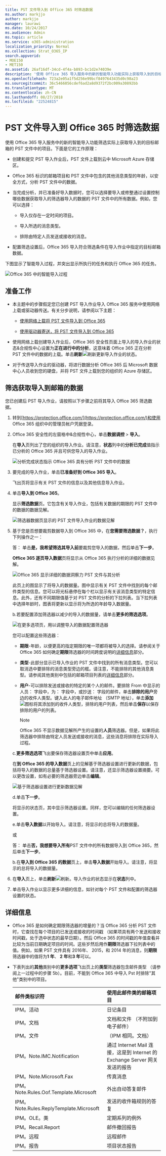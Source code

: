 ```yaml
---
title: PST 文件导入到 Office 365 时筛选数据
ms.author: markjjo
author: markjjo
manager: laurawi
ms.date: 10/24/2017
ms.audience: Admin
ms.topic: article
ms.service: o365-administration
localization_priority: Normal
ms.collection: Strat_O365_IP
search.appverid:
- MOE150
- MET150
ms.assetid: 26af16df-34cd-4f4a-b893-bc1d2e74039e
description: '使用 Office 365 导入服务中的新的智能导入功能实际上获取导入到的目标邮箱的项进行筛选。智能导入让您主动决定哪些数据导入和要保留的内容。智能导入的数据，正在导入到 Office 365 还提供见解。 '
ms.openlocfilehash: 723a2e05a1f5d256e99bcf8497643435d0c98a23
ms.sourcegitcommit: 36c5466056cdef6ad2a8d9372f2bc009a30892bb
ms.translationtype: MT
ms.contentlocale: zh-CN
ms.lasthandoff: 08/27/2018
ms.locfileid: "22524815"
---
```

# <a name="filter-data-when-importing-pst-files-to-office-365"></a>PST 文件导入到 Office 365 时筛选数据

使用 Office 365 导入服务中的新的智能导入功能筛选实际上获取导入到的目标邮箱的 PST 文件中的项目。下面是它的工作原理：
  
- 创建和提交 PST 导入作业后，PST 文件上载到云中 Microsoft Azure 存储区。
    
- Office 365 标识的邮箱项目和 PST 文件中包含的其他消息类型的年龄，以安全方式，分析 PST 文件中的数据。
    
- 当完成分析，并已准备好导入数据时，您可以选择要导入或修整通过设置控制哪些数据获取导入的筛选器导入的数据的 PST 文件中的所有数据。例如，您可以选择：
    
  - 导入仅存在一定时间的项目。
    
  - 导入所选的消息类型。
    
  - 排除由特定人员发送或接收的消息。
    
- 配置筛选设置后，Office 365 导入符合筛选条件在导入作业中指定的目标邮箱数据。
    
下图显示了智能导入过程，并突出显示所执行的任务和执行 Office 365 的任务。
  
![Office 365 中的智能导入过程](media/f2ec309b-11f5-48f2-939c-a6ff72152d14.png)
  
## <a name="before-you-begin"></a>准备工作

- 本主题中的步骤假定您已创建 PST 导入作业导入 Office 365 服务中使用网络上载或驱动器传送。有关分步说明，请参阅以下主题：
    
  - [使用网络上载将 PST 文件导入到 Office 365](use-network-upload-to-import-pst-files.md)
    
  - [使用驱动器寄送，将 PST 文件导入到 Office 365](use-drive-shipping-to-import-pst-files-to-office-365.md)
    
- 使用网络上载创建导入作业后，Office 365 安全性页面上导入的导入作业的状态&amp;合规性中心设置为**正在进行中的分析**，这意味着 Office 365 正在分析 PST 文件中的数据的上载。单击**刷新**![刷新](media/165fb3ad-38a8-4dd9-9e76-296aefd96334.png)更新导入作业的状态。 
    
- 对于传送导入作业的驱动器，将进行数据分析 Office 365 后 Microsoft 数据中心人员收到您的硬盘，并将 PST 文件上载到您的组织的 Azure 存储区。
  
## <a name="filter-data-that-gets-imported-to-mailboxes"></a>筛选获取导入到邮箱的数据

您已创建后 PST 导入作业，请按照以下步骤之前将其导入 Office 365 筛选数据。
  
1. 转到[https://protection.office.com/](https://protection.office.com/)和使用 Office 365 组织中的管理员帐户凭据登录。 
    
2. Office 365 安全性的左窗格中&amp;合规性中心，单击**数据调控** \> **导入**。
    
    在**导入**页列出了您的组织的导入作业。请注意，**状态**列中的**分析已完成**值指示已分析的 Office 365 并且可供您导入的导入作业。 
    
    ![分析完成状态指示 Office 365 具有分析 PST 文件中的数据](media/de5294f4-f0ba-4b92-a48a-a4b32b6da490.png)
  
3. 要完成的导入作业，单击**已准备好到 Office 365 导入**。 
    
    飞出页将显示有关 PST 文件的信息以及其他信息导入作业。
    
4. 单击**导入到 Office 365**。
    
    显示**筛选数据**页。它包含有关导入作业，包括有关数据的期限的 PST 文件中的数据的数据见解。 
    
    ![筛选器数据页显示的 PST 文件导入作业的数据见解](media/3b537ec0-25a4-45a4-96d5-a429e2a33128.png)
  
5. 基于您是否想要裁剪数据导入到 Office 365 中，在**您需要筛选数据？**，执行下列操作之一：
    
    答： 单击**是，我希望筛选其导入前**要裁剪您导入的数据，然后单击**下一步**。
    
    **Office 365 逐页导入数据**页将显示从 Office 365 执行分析的详细的数据见解。 
    
    ![Office 365 显示详细的数据洞察力 PST 文件与其分析](media/4881205f-0288-4c32-a440-37e2160295f2.png)
  
    此页上的图显示了将导入的数据量。图中显示有关 PST 文件中找到的每个邮件类型的信息。您可以将光标悬停在每个栏以显示有关该消息类型的特定信息。此外，还有不同期限值基于对 PST 文件的分析的下拉列表。当下拉列表中选择年龄时，图表将更新以显示将为所选的年龄导入数据量。 
    
    b.若要配置添加筛选器以减少的导入的数据量，请单击**更多的筛选选项**。
    
    ![在更多选项页，用以调整导入的数据配置筛选器](media/3f8d68c3-3fe2-4b4e-9488-b368b98fa9fe.png)
  
    您可以配置这些筛选器：
    
      - **期限**-年龄，以便更高的指定期限的唯一项都将被导入的选择。请参阅关于 Office 365 如何确定**期限**筛选器的时间跨度说明的[详细信息](filter-data-when-importing-pst-files.md#moreinfo)部分。 
    
      - **类型**-此部分显示已导入作业的 PST 文件中找到的所有消息类型。您可以取消选中要排除的消息类型旁边的框。请注意，不能排除的其他消息类型。请参阅其他类别中包括的邮箱项目列表的[详细信息](filter-data-when-importing-pst-files.md#moreinfo)部分。 
    
      - **用户**-可以排除发送或接收的特定的某个人的邮件。要排除 From 中显示的人员： 字段中，为： 字段中，或抄送： 字段的邮件，单击**排除的用户**旁边的收件人类型。键入此人的电子邮件地址 （SMTP 地址），单击**添加**![图标](media/457cd93f-22c2-4571-9f83-1b129bcfb58e.gif)将其添加到的收件人类型，排除的用户列表，然后单击**保存**以保存排除的用户的列表。 
    
        > [!NOTE]
        > Office 365 不显示数据见解所产生的设置的**人员**筛选器。但是，如果将此筛选器中排除由特定人员发送或接收的消息，这些消息将排除在实际导入过程。 
  
    c.**更多筛选选项**飞出要保存筛选器设置页中单击**应用**。 
    
    在**到 Office 365 的导入数据**页上的见解基于筛选器设置进行更新的数据，包括将导入的数据的总量基于筛选器设置。请注意，还显示筛选器设置摘要。可以更改设置，如有必要的筛选器旁边单击**编辑**。 
    
    ![基于筛选器设置进行更新数据见解](media/897e20fb-3b13-44c3-9d56-9f330750f2a3.png)
  
    d.单击**下一步**。
    
    将显示的状态页，其中显示筛选器设置。同样，您可以编辑的任何筛选器设置。
    
    e.单击**导入数据**以开始导入。请注意，将显示的总将导入的数据量。 
    
    或
    
    答： 单击**否，我想要导入所有**PST 文件中的所有数据导入到 Office 365，然后单击**下一步**。
    
    b.在**导入到 Office 365 的数据**页上，单击**导入数据**开始导入。请注意，将显示的总将导入的数据量。 
    
6. 在**导入**页上，单击**刷新**![刷新](media/165fb3ad-38a8-4dd9-9e76-296aefd96334.png)。导入作业的状态显示在**状态**列中。 
    
7. 单击导入作业以显示更多详细的信息，如针对每个 PST 文件和配置的筛选器设置的状态。

  
## <a name="more-information"></a>详细信息

- Office 365 是如何确定期限筛选器的增量的？当 Office 365 分析 PST 文件时，它查找在每个项目的已发送或接收的时间戳 （如果项具有两个发送和接收时间戳，处于选中状态的最早日期）。然后 Office 365 的时间戳的年值查看并比较为当前日期确定项目的时间。这些岁然后用作**期限**筛选器下拉列表中的值。例如，如果 PST 文件具有 2016年、 2015，和 2014 年的消息，则**期限**筛选器中的值将为**1 年**、 **2 年**和**3 年**可以。
    
- 下表列出的**其他**类别中的**更多选项**飞出页上的**类型**筛选器包含邮件类型 （请参阅上一过程中的步骤 5b）。目前，不能到 Office 365 中导入 Pst 时排除"其他"类别中的项目。 
    
    |**邮件类标识符**|**使用此邮件类的邮箱项目**|
    |:-----|:-----|
    |IPM。活动  <br/> |日记条目  <br/> |
    |IPM。文档  <br/> |文档和文件 （不附加到电子邮件）  <br/> |
    |IPM。文件  <br/> |（IPM 相同。文档）  <br/> |
    |IPM。Note.IMC.Notification  <br/> |通过 Internet Mail 连接，这是到 Internet 的 Exchange Server 网关发送的报告  <br/> |
    |IPM。Note.Microsoft.Fax  <br/> |传真消息  <br/> |
    |IPM。Note.Rules.Oof.Template.Microsoft  <br/> |外出自动答复邮件  <br/> |
    |IPM。Note.Rules.ReplyTemplate.Microsoft  <br/> |发送的收件箱规则的答复  <br/> |
    |IPM。OLE。类  <br/> |定期系列的例外  <br/> |
    |IPM。Recall.Report  <br/> |邮件撤回报告  <br/> |
    |IPM。远程  <br/> |远程邮件  <br/> |
    |IPM。报告  <br/> |项目状态报告  <br/> |
